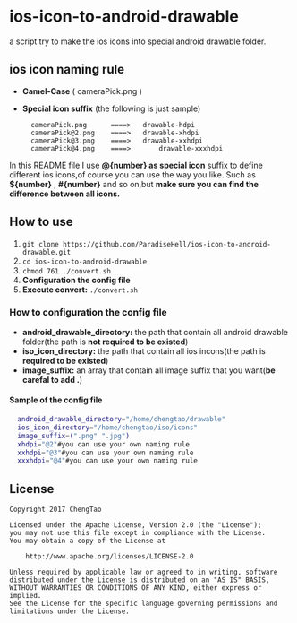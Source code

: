 # ios-icon-to-android-drawable

a script try to make the ios icons into special android drawable folder.

## ios icon naming rule

- **Camel-Case** ( cameraPick.png )
- **Special icon suffix** (the following is just sample)

		cameraPick.png   	====> 	drawable-hdpi
		cameraPick@2.png 	====> 	drawable-xhdpi
		cameraPick@3.png 	====> 	drawable-xxhdpi
		cameraPick@4.png	====>		drawable-xxxhdpi
	
In this README file I use **@{number} as special icon** suffix to define different ios icons,of course
you can use the way you like. Such as **${number}** , **#{number}** and so on,but **make sure you can
find the difference between all icons.**

## How to use

1. `git clone https://github.com/ParadiseHell/ios-icon-to-android-drawable.git`
2. `cd ios-icon-to-android-drawable`
3. `chmod 761 ./convert.sh`
4. **Configuration the config file**
5. **Execute convert:** `./convert.sh`

### How to configuration the config file

- **android_drawable_directory:** the path that contain all android drawable folder(the path is **not required to be existed**)
- **iso_icon_directory:** the path that contain all ios incons(the path is **required to be existed**)
- **image_suffix:** an array that contain all image suffix that you want(**be carefal to add .**)

#### Sample of the config file
```sh
  android_drawable_directory="/home/chengtao/drawable"
  ios_icon_directory="/home/chengtao/iso/icons"
  image_suffix=(".png" ".jpg")
  xhdpi="@2"#you can use your own naming rule
  xxhdpi="@3"#you can use your own naming rule
  xxxhdpi="@4"#you can use your own naming rule
```

## License

	Copyright 2017 ChengTao

	Licensed under the Apache License, Version 2.0 (the "License");
	you may not use this file except in compliance with the License.
	You may obtain a copy of the License at
		
		http://www.apache.org/licenses/LICENSE-2.0
		
	Unless required by applicable law or agreed to in writing, software
	distributed under the License is distributed on an "AS IS" BASIS,
	WITHOUT WARRANTIES OR CONDITIONS OF ANY KIND, either express or implied.
	See the License for the specific language governing permissions and
	limitations under the License.
